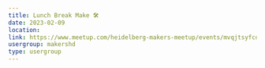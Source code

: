 ```yaml
---
title: Lunch Break Make 🛠️
date: 2023-02-09
location: 
link: https://www.meetup.com/heidelberg-makers-meetup/events/mvqjtsyfcdbmb/
usergroup: makershd
type: usergroup
---
```

